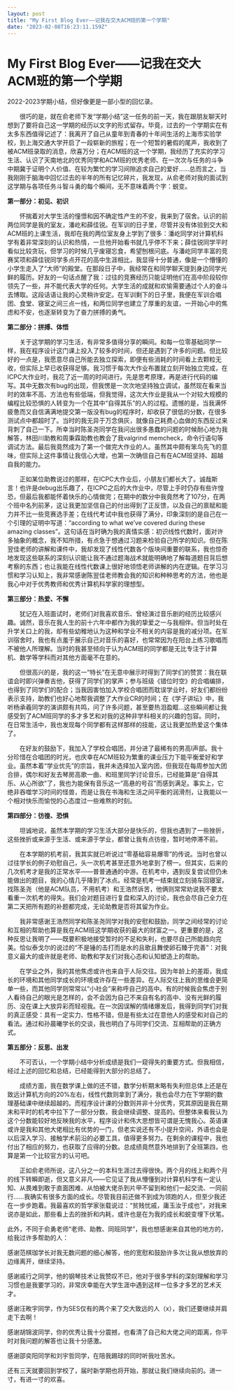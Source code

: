 ```yaml
---
layout: post
title: "My First Blog Ever——记我在交大ACM班的第一个学期"
date: "2023-02-08T16:23:11.159Z"
---
```

My First Blog Ever——记我在交大ACM班的第一个学期
===================================

2022-2023学期小结，但好像更是一部小型的回忆录。

　　很巧的是，就在俞老师下发“学期小结”这一任务的前一天，我在跟朋友聊天时想到了要将自己这一学期的经历以文字的形式留存。毕竟，过去的一个学期实在有太多东西值得记述了：我离开了自己从童年到青春的十年间生活的上海市实验学校，到上海交通大学开启了一段崭新的旅程；在一个短暂的暑假的尾声，我收到了被ACM班录取的消息，欣喜万分；在ACM班的这一个学期，我经历了充实的学习生活、认识了天南地北的优秀同学和ACM班的优秀老师、在一次次与任务的斗争中期冀于证明个人价值、在较为繁忙的学习间隙追求自己的爱好……总而言之，当我刚刚于脑海中回忆过去的半年的所有记忆碎片，我发现，从俞老师对我的面试到这学期与各项任务斗智斗勇的每个瞬间，无不意味着两个字：蜕变。

**第一部分：初见、初识**

　　怀揣着对大学生活的憧憬和因不确定性产生的不安，我来到了宿舍。认识的前两位同学是我的室友，潘屹和薛佳锐。在军训的日子里，尽管并没有体验到交大和ACM班的上课生活，我却在我的两位室友身上学到了很多：潘屹同学对计算机科学有着非常深刻的认识和热情，一旦他开始看书就几乎停不下来；薛佳锐同学平时看似比较贪玩，但学习的时候几乎废寝忘食，希望刨根问底。与潘屹同学丰富的竞赛奖项和薛佳锐同学多点开花的高中生涯相比，我显得十分普通，像是一个懵懂的小学生走入了“大师”的殿堂。在那段日子中，我经常在和同学聊天提到身边同学光鲜的履历。好友的一句话点醒了我：过往的竞赛经历只能证明他们在高中阶段较你领先了一些，并不能代表大学的任何。大学生活的成就和欢愉需要通过个人的奋斗去博取。这段话语让我的心灵稍许安定。在军训剩下的日子里，我便在军训合唱团、食堂、寝室之间三点一线，和两位同学也建立了厚重的友谊，一开始心中的焦虑和不安，也逐渐转变为了奋力拼搏的勇气。

**第二部分：拼搏、体悟**

　　关于这学期的学习生活，有非常多值得分享的瞬间。和每一位零基础同学一样，我在程序设计这门课上投入了较多的时间，但还是遇到了许多的问题。但比较好的一点是，我愿意尽自己所能去独立探索，即便有些消耗的时间看上去颗粒无收，但实际上早已收获得足够。我习惯于每次大作业布置就立刻开始独立完成，在ICPC大作业时，我花了近一周的时间进行。先是思考原理，再是进行代码的编写。其中无数次有bug的出现，但我愣是一次次地坚持独立调试，虽然现在看来当时的效率不高、方法也有些低端，但我觉得，这次大作业是我从一个对较大规模的编程比较恐惧的人转变为一个在其中“自得其乐”的人的过程。遗憾的是，当我满怀疲惫而又自信满满地提交第一版没有bug的程序时，却收获了很低的分数，在很多测试点中都超时了。当时的我无异于万念俱灰，就像自己耗费心血做的东西反过来背刺了自己一下。所幸当时陈圣尧同学在我问出很多愚蠢的问题的时候耐心地为我解答，林田川助教和周秉霖助教也教会了我valgrind memcheck，命令行语句等调试方法。最后我竟然成为了第一个做完大作业的人。虽然其中颇有笨鸟先飞的意味，但实际上这件事情让我信心大增，也第一次确信自己有在ACM班坚持、超越自我的能力。

　　正如某位助教说过的那样，在ICPC大作业后，小朋友们都长大了。诚哉斯言！也许是debug出乐趣了，在ICPC之后的大作业中，尽管上手时仍存有些许惶恐，但最后我都能怀着快乐的心情做完；在期中的数分中我竟然考了107分，在两个班中名列前茅，这让我更加坚信自己的付出得到了正反馈，以及自己的禀赋和能力并不比一些竞赛选手差；在线代考试中我也获得了满分，印象深刻的是自己在一个引理的证明中写道：“according to what we’ve covered during these amazing classes”。这句话在当时确为我的真情实感：初识线性代数时，面对许多抽象的概念，我不知所措，有点急于想通过习题来检验自己所学的知识。但在陈翌佳老师的讲解和课件中，我却发现了线性代数各个版块间重要的联系，我也惊奇地发现这些联系的深刻认识能让我不通过题海战术就能明确地了解每道题目背后想考察的东西；也让我能在线性代数课上很好地领悟老师讲解的内在逻辑。在学习习惯和学习认知上，我非常感谢陈翌佳老师教会我的知识和种种思考的方法，他也是我心中对于优秀教师和优秀计算机科学家的理想型。

**第三部分：热爱、不懈**

　　犹记在入班面试时，老师们对我喜欢音乐、曾经演过音乐剧的经历比较感兴趣。诚然，音乐在我人生的前十六年中都作为我的挚爱之一与我相伴。但当时处在升学关口上的我，却有些幼稚地认为这种和学业不相关的内容是我的减分项。在军训宿舍时，我也有点羞于展示自己对音乐的喜好，也常常因为在阳台上练习歌唱而不被他人所理解。当时的我甚至倾向于认为ACM班的同学都是无比专注于计算机、数学等学科而对其他方面毫不在意的。

　　但很高兴的是，我的这一“特长”在无意中展示时得到了同学们的赞赏：我在联谊会时即兴弹奏吉他，获得了同学们的掌声；参与班级《错位时空》的合唱编排，也得到了同学们的配合；当我因害怕加入学校合唱团而耽误学业时，好友们都纷纷表示支持，助教们也好心地帮我调整了大作业CR的时间；在《学子讲坛》中，我听杨承羲同学的演讲颇有共鸣，问了许多问题，甚至要热泪盈眶…这些瞬间都让我感受到了ACM班同学的多才多艺和对我的这种非学科相关的兴趣的包容。同时，在日常生活中，我也发现每个同学都有这样那样的技能，这让我更加热爱这个集体了。

　　在好友的鼓励下，我加入了学校合唱团，并分进了最稀有的男高Ⅰ声部。我十分珍惜在合唱团的时光，也庆幸在ACM班较为繁重的课业压力下能平衡爱好和学业。虽然本着“学业优先”的宗旨，我并未选择加入室内团，但我现在每周参加大团合排，偶尔和好友去琴房高歌一曲、和班里同学讨论音乐，已经能算是“自得其乐、从心所欲”了，我也为能保有音乐这一“高悬的号召”而感到满足。事实上，它绝非吞噬学习时间的怪兽，而是让我在书海和生活之间平衡的润滑剂，让我能以一个相对快乐而愉悦的心态度过一些难熬的时刻。

**第四部分：彷徨、恐惧**

　　坦诚地说，虽然本学期的学习生活大部分是快乐的，但我也遇到了一些挫折，这些挫折或来源于生活、或来源于学业，都曾让我有点彷徨，暂时地停滞不前。

　　在本学期的机考前，我其实就已听说过“零基础容易爆零”的传说。当时也曾以过往学长的例子劝慰自己，头一次机考甚至还意外地拿到了榜一。但其实，后来的几次机考才是我的正常水平——普普通通的中游。在机考中，遇到反复尝试但仍未能做出的题目，我的心情几乎降到了冰点。经常是机考一结束就立刻骑车回寝室，找陈圣尧（他是ACM队员，不用机考）和王浩然诉苦，他俩则常常劝说我不要太看重一次机考的得失。我们会对题目进行复盘和深入的讨论，我也会尽自己全力在第二天把所有题的补题都完成，无论助教是否将其留为作业。

　　我非常感谢王浩然同学和陈圣尧同学对我的安慰和鼓励，同学之间经常的讨论和互相的帮助也算是我在ACM班这学期收获的最大的财富之一。更重要的是，这种反思让我明了——既要积极地接受暂时的不足和失利，也要尽自己所能趋向完美。恰似泰戈尔的说过的“不是锤的击打而是水的且歌且舞使卵石臻于完善”：对我意义最大的或许就是老师、助教和学友们对我心态和认知塑造上的帮助。

　　在学业之外，我的其他焦虑或许也来自于人际交往。因为年龄上的差距，我成长的环境和其他同学成长的环境或许存在一些差异。在人际交往上我的思维会更简单一些，而其他同学则常常以“小社会”来称呼自己的高中。有的时候我会焦虑于别人看待自己的眼光是怎样的，会不会因为自己不来自有名的高中、没有光鲜的履历、没在课上大放异彩而轻视我。在一次因误解的情绪爆发后，我得到同学们对我的真正感受：具有一定实力、性格不错，但是有些太过在意他人的感受和对自己的看法。通过和孙晨曦学长的交谈，我也明白了与同学们交流、互相帮助的正确方式。

**第五部分：反思、出发**

　　不可否认，一个学期小结中分析成绩是我们一窥得失的重要方式。但我相信，经过上述的回忆和总结，已经能得到大部分的总结了。

　　成绩方面，我在数学课上做的还不错，数学分析期末略有失利但总体上还是在致远计算机方向的20%左右，线性代数则拿到了满分，我也会尽力在下学期的数理基础课中继续超越的。而程序设计课的分数则并非十分优秀，究其原因是我在期末和平时的机考中拉下了一部分分数，我会继续调整、提高的。但整体来看我认为这个分数能较好地反映我的水平，程序设计和伟大思想皆可谓是无愧我心。英语课或许是我和其他大佬相比有优势的一门，但老实说还有不小提升空间，外语也会是以后深入学习、接触学术前沿的必要工具，值得更多努力。在剩余的课程中，我也付出了相应的努力，也获取了应得的分数。总成绩竟然意外地排到了全班第四，也算是第一个比较官方的认可吧。

　　正如俞老师所说，这八分之一的本科生涯过去得很快。两个月的线上和两个月的线下转瞬即逝，但又意义非凡——它见证了我从懵懂到对计算机科学有一定认知、从畏难到敢于直面困难、从怕被大佬杀到片甲不留到和他们一起交流、一同前行……我确实有很多方面的成长。尽管我目前还做不到成为领跑的人，但至少我还在一步步跑着。我最喜欢的哲学家张载说过：“贫贱忧戚，庸玉汝于成也”，对我来说亦是如此，那些看上去的挫折和内耗，或许也是在为我的成长和蜕变埋下伏笔。

此外，不同于俞勇老师“老师、助教、同班同学”，我也想感谢来自其他的地方的，给我过许多帮助的人：

感谢范棋珈学长对我无数问题的细心解答，他的宽慰和鼓励许多次让我从想放弃的边缘离开，继续坚持。

感谢戚行之同学，他的钢琴技术让我赞叹不已，他对于很多学科的深刻理解和学习习惯也是我要学习的，非常庆幸能在大学生涯中遇到这样一位多才多艺的艺术天才。

感谢汪畋宇同学，作为SES仅有的两个来了交大致远的人（x），我们还要继续并肩走下去啊！

感谢胡锦波同学，你的优秀让我十分震撼，也看清了自己和大佬之间的距离，你平时对我问题的解答也让我十分感激。

感谢邵奕阳同学和刘宇哲同学，在陪我踢球的同时听我吐苦水。

还有三天就要回到学校了，届时新学期也将开始，那就让我们继续向前的。进一寸，有进一寸的欢喜。